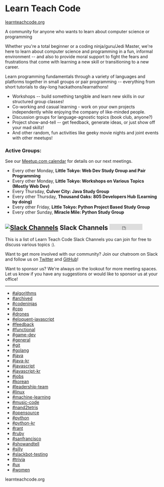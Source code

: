 # Learn Teach Code

[learnteachcode.org](www.learnteachcode.org)

A community for anyone who wants to learn about computer science or programming

Whether you're a total beginner or a coding ninja/guru/Jedi Master, we're here to learn about computer science and programming in a fun, informal environment -- and also to provide moral support to fight the fears and frustrations that come with learning a new skill or transitioning to a new career.

Learn programming fundamentals through a variety of languages and platforms together in small groups or pair programming -- everything from short tutorials to day-long hackathons/learnathons!

* Workshops -- build something tangible and learn new skills in our structured group classes!
* Co-working and casual learning - work on your own projects independently while enjoying the company of like-minded people.
* Discussion groups for language-agnostic topics (book club, anyone?)
* Project show-and-tell -- get feedback, generate ideas, or just show off your mad skillz!
* And other random, fun activities like geeky movie nights and joint events with other meetups!

### Active Groups:

See our [Meetup.com calendar](https://www.meetup.com/LearnTeachCode/) for details on our next meetings.

* Every other Monday, **Little Tokyo: Web Dev Study Group and Pair Programming**
* Every other Monday, **Little Tokyo: Workshops on Various Topics (Mostly Web Dev)**
* Every Thursday, **Culver City: Java Study Group**
* Every other Thursday, **Thousand Oaks: 805 Developers Hub (Learning by doing)**
* Every other Friday, **Little Tokyo: Python Project Based Study Group**
* Every other Sunday, **Miracle Mile: Python Study Group**

## [![Slack Channels](https://a.slack-edge.com/66f9/img/icons/ios-64.png)](learnteachcode.github.io) Slack Channels <iframe src="http://learnteachcode.herokuapp.com/iframe" class="__slackin" style="border-width: 0px; width: 108px; height: 20px; visibility: visible;"></iframe>

This is a list of Learn Teach Code Slack Channels you can join for free to discuss various topics :).


Want to get more involved with our community? Join our chatroom on Slack and follow us on [Twitter](https://twitter.com/LearnToCodeLA) and [GitHub](https://github.com/learnteachcode)!

Want to sponsor us? We're always on the lookout for more meeting spaces. Let us know if you have any suggestions or would like to sponsor us at your office!

 ---

- [#algorithms](https://learnteachcode.slack.com/archives/algorithms)
- [#archived](https://learnteachcode.slack.com/archives/archived)
- [#codeninjas](https://learnteachcode.slack.com/archives/codeninjas)
- [#cpp](https://learnteachcode.slack.com/archives/cpp)
- [#drones](https://learnteachcode.slack.com/archives/drones)
- [#eloquent-javascript](https://learnteachcode.slack.com/archives/eloquent-javascript)
- [#feedback](https://learnteachcode.slack.com/archives/feedback)
- [#functional](https://learnteachcode.slack.com/archives/functional)
- [#game-dev](https://learnteachcode.slack.com/archives/game-dev)
- [#general](https://learnteachcode.slack.com/archives/general)
- [#git](https://learnteachcode.slack.com/archives/git)
- [#golang](https://learnteachcode.slack.com/archives/golang)
- [#java](https://learnteachcode.slack.com/archives/java)
- [#java-kr](https://learnteachcode.slack.com/archives/java-kr)
- [#javascript](https://learnteachcode.slack.com/archives/javascript)
- [#javascript-kr](https://learnteachcode.slack.com/archives/javascript-kr)
- [#jobs](https://learnteachcode.slack.com/archives/jobs)
- [#korean](https://learnteachcode.slack.com/archives/korean)
- [#leadership-team](https://learnteachcode.slack.com/archives/leadership-team)
- [#linux](https://learnteachcode.slack.com/archives/linux)
- [#machine-learning](https://learnteachcode.slack.com/archives/machine-learning)
- [#music-code](https://learnteachcode.slack.com/archives/music-code)
- [#nand2tetris](https://learnteachcode.slack.com/archives/nand2tetris)
- [#opensource](https://learnteachcode.slack.com/archives/opensource)
- [#python](https://learnteachcode.slack.com/archives/python)
- [#python-kr](https://learnteachcode.slack.com/archives/python-kr)
- [#rant](https://learnteachcode.slack.com/archives/rant)
- [#ruby](https://learnteachcode.slack.com/archives/ruby)
- [#sanfrancisco](https://learnteachcode.slack.com/archives/sanfrancisco)
- [#showandtell](https://learnteachcode.slack.com/archives/showandtell)
- [#silly](https://learnteachcode.slack.com/archives/silly)
- [#slackbot-testing](https://learnteachcode.slack.com/archives/slackbot-testing)
- [#trivia](https://learnteachcode.slack.com/archives/trivia)
- [#ux](https://learnteachcode.slack.com/archives/ux)
- [#women](https://learnteachcode.slack.com/archives/women)

learnteachcode.org